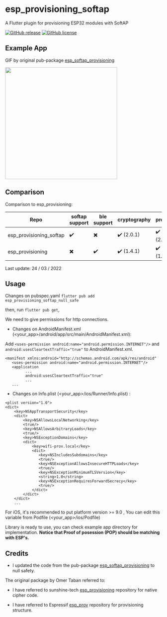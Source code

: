 # esp_provisioning_softap

A Flutter plugin for provisioning ESP32 modules with SoftAP

[![GitHub release](https://img.shields.io/github/release/Naereen/StrapDown.js.svg)](https://github.com/nicop2000/esp_provisioning_softap/releases)
[![GitHub license](https://img.shields.io/github/license/Naereen/StrapDown.js.svg)](https://github.com/nicop2000/esp_provisioning_softap/blob/main/LICENSE)
<!--[![pub points](https://badges.bar/sentry/pub%20points)](https://pub.dev/packages/esp_provisioning_softap/score) -->
## Example App
GIF by original pub-package [esp_softap_provisioning](https://github.com/omert08/esp_softap_provisioning)

<img src="https://raw.githubusercontent.com/omert08/esp_softap_provisioning/main/example/esp_softap_example.gif"  width="360"/>

## Comparison

Comparison to esp_provisioning:

| Repo  | softap support | ble support | cryptography | protobuf 
| ------------- | ------------- | ------------- | ------------- | -------------|
| esp_provisioning_softap  | :heavy_check_mark:  | :heavy_multiplication_x: | :heavy_check_mark: (2.0.1) | :heavy_check_mark: (2.0.0)
| esp_provisioning  | :heavy_multiplication_x:  | :heavy_check_mark: | :heavy_check_mark: (1.4.1)  | :heavy_check_mark: (1.0.1)

Last update: 24 / 03 / 2022

## Usage

Changes on pubspec.yaml
```flutter pub add esp_provisioning_softap_null_safe```

then, run ```flutter pub get```, 

We need to give permissions for http connections.

* Changes on AndroidManifest.xml (<your_app>/android/app/src/main/AndroidManifest.xml):

Add ``` <uses-permission android:name="android.permission.INTERNET"/> ``` and ```android:usesCleartextTraffic="true"``` to AndroidManifest.xml. 
```
<manifest xmlns:android="http://schemas.android.com/apk/res/android"
   <uses-permission android:name="android.permission.INTERNET"/> 
   <application
         ...
         android:usesCleartextTraffic="true" 
         ...
   ...
```

* Changes on Info.plist (<your_app>/ios/Runner/Info.plist) :
```
<plist version="1.0">
<dict>
    <key>NSAppTransportSecurity</key>
    <dict>
        <key>NSAllowsLocalNetworking</key>
        <true/>
        <key>NSAllowsArbitraryLoads</key>
        <true/>
        <key>NSExceptionDomains</key>
        <dict>
            <key>wifi-prov.local</key>
            <dict>
               <key>NSIncludesSubdomains</key>
               <true/>
               <key>NSExceptionAllowsInsecureHTTPLoads</key>
               <true/>
               <key>NSExceptionMinimumTLSVersion</key>
               <string>1.0</string>
               <key>NSExceptionRequiresForwardSecrecy</key>
               <true/>
            </dict>
        </dict>
    </dict>
    ...
```

For iOS, it's recommended to put platform version >= 9.0 , You can edit this variable from Podfile (<your_app>/ios/Podfile)

Library is ready to use, you can check example app directory for implementation. <b> Notice that Proof of posession (POP) should be matching with ESP's. </b>

## Credits
* I updated the code from the pub-package [esp_softap_provisioning](https://github.com/omert08/esp_softap_provisioning) to null safety.

The original package by Omer Taban referred to:
* I have referred to sunshine-tech [esp_provisioning](https://github.com/sunshine-tech/esp_provisioning) repository for native cipher code.

* I have referred to Espressif [esp_prov](https://github.com/espressif/esp-idf/tree/cf457d4/tools/esp_prov) repository for provisioning structure.
  
